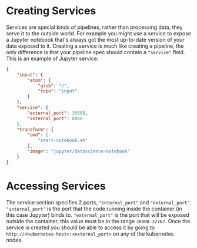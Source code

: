 # Creating Services

Services are special kinds of pipelines, rather than processing data, they
serve it to the outside world. For example you might use a service to expose a
Jupyter notebook that's always got the most up-to-date version of your data
exposed to it. Creating a service is much like creating a pipeline, the only
difference is that your pipeline spec should contain a `"Service"` field. This
is an example of Jupyter service:

```json
{
    "input": {
        "atom": {
            "glob": "/",
            "repo": "input"
        }
    },
    "service": {
        "external_port": 30888,
        "internal_port": 8888
    },
    "transform": {
        "cmd": [
            "start-notebook.sh"
        ],
        "image": "jupyter/datascience-notebook"
    }
}
```

# Accessing Services

The service section specifies 2 ports, `"internal_port"` and `"external_port"`.
`"internal_port"` is the port that the code running inside the container (in
this case Jupyter) binds to. `"external_port"` is the port that will be
exposed outside the container, this value must be in the range `30000-32767`.
Once the service is created you should be able to access it by going to
`http://<kubernetes-host>:<external_port>` on any of the kubernetes nodes.
